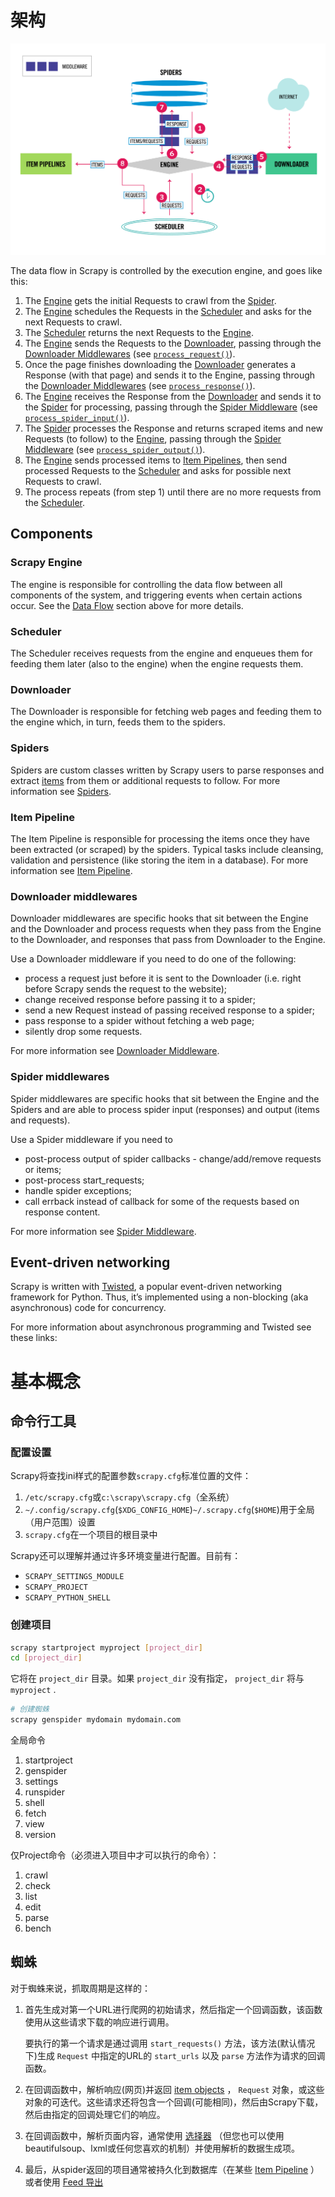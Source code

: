 # 架构

![scrapy_architecture_02.png](picture\scrapy_architecture_02.png)

The data flow in Scrapy is controlled by the execution engine, and goes like this:

1. The [Engine](https://docs.scrapy.org/en/latest/topics/architecture.html#component-engine) gets the initial Requests to crawl from the [Spider](https://docs.scrapy.org/en/latest/topics/architecture.html#component-spiders).
2. The [Engine](https://docs.scrapy.org/en/latest/topics/architecture.html#component-engine) schedules the Requests in the [Scheduler](https://docs.scrapy.org/en/latest/topics/architecture.html#component-scheduler) and asks for the next Requests to crawl.
3. The [Scheduler](https://docs.scrapy.org/en/latest/topics/architecture.html#component-scheduler) returns the next Requests to the [Engine](https://docs.scrapy.org/en/latest/topics/architecture.html#component-engine).
4. The [Engine](https://docs.scrapy.org/en/latest/topics/architecture.html#component-engine) sends the Requests to the [Downloader](https://docs.scrapy.org/en/latest/topics/architecture.html#component-downloader), passing through the [Downloader Middlewares](https://docs.scrapy.org/en/latest/topics/architecture.html#component-downloader-middleware) (see [`process_request()`](https://docs.scrapy.org/en/latest/topics/downloader-middleware.html#scrapy.downloadermiddlewares.DownloaderMiddleware.process_request)).
5. Once the page finishes downloading the [Downloader](https://docs.scrapy.org/en/latest/topics/architecture.html#component-downloader) generates a Response (with that page) and sends it to the Engine, passing through the [Downloader Middlewares](https://docs.scrapy.org/en/latest/topics/architecture.html#component-downloader-middleware) (see [`process_response()`](https://docs.scrapy.org/en/latest/topics/downloader-middleware.html#scrapy.downloadermiddlewares.DownloaderMiddleware.process_response)).
6. The [Engine](https://docs.scrapy.org/en/latest/topics/architecture.html#component-engine) receives the Response from the [Downloader](https://docs.scrapy.org/en/latest/topics/architecture.html#component-downloader) and sends it to the [Spider](https://docs.scrapy.org/en/latest/topics/architecture.html#component-spiders) for processing, passing through the [Spider Middleware](https://docs.scrapy.org/en/latest/topics/architecture.html#component-spider-middleware) (see [`process_spider_input()`](https://docs.scrapy.org/en/latest/topics/spider-middleware.html#scrapy.spidermiddlewares.SpiderMiddleware.process_spider_input)).
7. The [Spider](https://docs.scrapy.org/en/latest/topics/architecture.html#component-spiders) processes the Response and returns scraped items and new Requests (to follow) to the [Engine](https://docs.scrapy.org/en/latest/topics/architecture.html#component-engine), passing through the [Spider Middleware](https://docs.scrapy.org/en/latest/topics/architecture.html#component-spider-middleware) (see [`process_spider_output()`](https://docs.scrapy.org/en/latest/topics/spider-middleware.html#scrapy.spidermiddlewares.SpiderMiddleware.process_spider_output)).
8. The [Engine](https://docs.scrapy.org/en/latest/topics/architecture.html#component-engine) sends processed items to [Item Pipelines](https://docs.scrapy.org/en/latest/topics/architecture.html#component-pipelines), then send processed Requests to the [Scheduler](https://docs.scrapy.org/en/latest/topics/architecture.html#component-scheduler) and asks for possible next Requests to crawl.
9. The process repeats (from step 1) until there are no more requests from the [Scheduler](https://docs.scrapy.org/en/latest/topics/architecture.html#component-scheduler).

## Components



### Scrapy Engine

The engine is responsible for controlling the data flow between all components of the system, and triggering events when certain actions occur. See the [Data Flow](https://docs.scrapy.org/en/latest/topics/architecture.html#data-flow) section above for more details.



### Scheduler

The Scheduler receives requests from the engine and enqueues them for feeding them later (also to the engine) when the engine requests them.



### Downloader

The Downloader is responsible for fetching web pages and feeding them to the engine which, in turn, feeds them to the spiders.



### Spiders

Spiders are custom classes written by Scrapy users to parse responses and extract [items](https://docs.scrapy.org/en/latest/topics/items.html#topics-items) from them or additional requests to follow. For more information see [Spiders](https://docs.scrapy.org/en/latest/topics/spiders.html#topics-spiders).



### Item Pipeline

The Item Pipeline is responsible for processing the items once they have been extracted (or scraped) by the spiders. Typical tasks include cleansing, validation and persistence (like storing the item in a database). For more information see [Item Pipeline](https://docs.scrapy.org/en/latest/topics/item-pipeline.html#topics-item-pipeline).



### Downloader middlewares

Downloader middlewares are specific hooks that sit between the Engine and the Downloader and process requests when they pass from the Engine to the Downloader, and responses that pass from Downloader to the Engine.

Use a Downloader middleware if you need to do one of the following:

- process a request just before it is sent to the Downloader (i.e. right before Scrapy sends the request to the website);
- change received response before passing it to a spider;
- send a new Request instead of passing received response to a spider;
- pass response to a spider without fetching a web page;
- silently drop some requests.

For more information see [Downloader Middleware](https://docs.scrapy.org/en/latest/topics/downloader-middleware.html#topics-downloader-middleware).



### Spider middlewares

Spider middlewares are specific hooks that sit between the Engine and the Spiders and are able to process spider input (responses) and output (items and requests).

Use a Spider middleware if you need to

- post-process output of spider callbacks - change/add/remove requests or items;
- post-process start_requests;
- handle spider exceptions;
- call errback instead of callback for some of the requests based on response content.

For more information see [Spider Middleware](https://docs.scrapy.org/en/latest/topics/spider-middleware.html#topics-spider-middleware).

## Event-driven networking

Scrapy is written with [Twisted](https://twistedmatrix.com/trac/), a popular event-driven networking framework for Python. Thus, it’s implemented using a non-blocking (aka asynchronous) code for concurrency.

For more information about asynchronous programming and Twisted see these links:

# 基本概念

## 命令行工具

### 配置设置

Scrapy将查找ini样式的配置参数`scrapy.cfg`标准位置的文件：

1. `/etc/scrapy.cfg`或`c:\scrapy\scrapy.cfg`（全系统）
2. `~/.config/scrapy.cfg`(`$XDG_CONFIG_HOME`)`~/.scrapy.cfg`(`$HOME`)用于全局（用户范围）设置
3. `scrapy.cfg`在一个项目的根目录中

Scrapy还可以理解并通过许多环境变量进行配置。目前有：

- `SCRAPY_SETTINGS_MODULE`
- `SCRAPY_PROJECT`
- `SCRAPY_PYTHON_SHELL`

### 创建项目

```bash
scrapy startproject myproject [project_dir]
cd [project_dir]
```

它将在 `project_dir` 目录。如果 `project_dir` 没有指定， `project_dir` 将与 `myproject` .

```bash
# 创建蜘蛛
scrapy genspider mydomain mydomain.com
```

全局命令

1. startproject
2. genspider
3. settings
4. runspider
5. shell
6. fetch
7. view
8. version

仅Project命令（必须进入项目中才可以执行的命令）：

1. crawl
2. check
3. list
4. edit
5. parse
6. bench

## 蜘蛛

对于蜘蛛来说，抓取周期是这样的：



1. 首先生成对第一个URL进行爬网的初始请求，然后指定一个回调函数，该函数使用从这些请求下载的响应进行调用。

   要执行的第一个请求是通过调用 `start_requests()` 方法，该方法(默认情况下)生成 `Request` 中指定的URL的 `start_urls` 以及 `parse` 方法作为请求的回调函数。

2. 在回调函数中，解析响应(网页)并返回 [item objects](https://www.osgeo.cn/scrapy/topics/items.html#topics-items) ， `Request` 对象，或这些对象的可迭代。这些请求还将包含一个回调(可能相同)，然后由Scrapy下载，然后由指定的回调处理它们的响应。

3. 在回调函数中，解析页面内容，通常使用 [选择器](https://www.osgeo.cn/scrapy/topics/selectors.html#topics-selectors) （但您也可以使用beautifulsoup、lxml或任何您喜欢的机制）并使用解析的数据生成项。

4. 最后，从spider返回的项目通常被持久化到数据库（在某些 [Item Pipeline](https://www.osgeo.cn/scrapy/topics/item-pipeline.html#topics-item-pipeline) ）或者使用 [Feed 导出](https://www.osgeo.cn/scrapy/topics/feed-exports.html#topics-feed-exports) 

